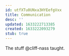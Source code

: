 ```yaml
---
id: utfXTu0UNxa3HYEefgVxx
title: Communication
desc: ''
updated: 1633222713385
created: 1633222093279
stub: true
---
```

The stuff @cliff-nass taught.
